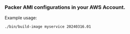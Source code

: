 ### Packer AMI configurations in your AWS Account.

Example usage:

```
./bin/build-image myservice 20240316.01
```
